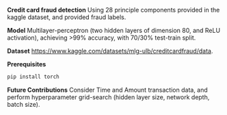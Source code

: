 **Credit card fraud detection**
Using 28 principle components provided in the kaggle dataset, and provided fraud labels.

**Model**
Multilayer-perceptron (two hidden layers of dimension 80, and ReLU activation), achieving >99% accuracy, with 70/30% test-train split. 

**Dataset**
https://www.kaggle.com/datasets/mlg-ulb/creditcardfraud/data. 

**Prerequisites**
```bash
pip install torch
```

**Future Contributions**
Consider Time and Amount transaction data, and perform hyperparameter grid-search (hidden layer size, network depth, batch size).
